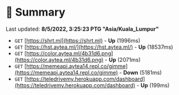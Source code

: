 # 📖 Summary
Last updated: **8/5/2022, 3:25:23 PTG "Asia/Kuala_Lumpur"**

- `GET` [https://shrt.ml](https://shrt.ml) - **Up** (1996ms)
- `GET` [https://hst.aytea.ml/](https://hst.aytea.ml/) - **Up** (18537ms)
- `GET` [https://color.aytea.ml/4b31d6.png](https://color.aytea.ml/4b31d6.png) - **Up** (2071ms)
- `GET` [https://memeapi.aytea14.repl.co/gimme](https://memeapi.aytea14.repl.co/gimme) - **Down** (5181ms)
- `GET` [https://teledrivemy.herokuapp.com/dashboard](https://teledrivemy.herokuapp.com/dashboard) - **Up** (199ms)
